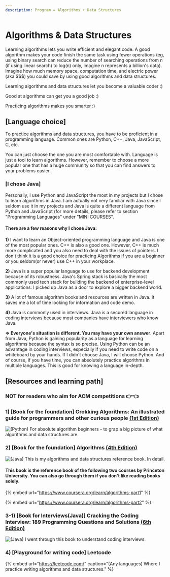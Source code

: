 ```yaml
---
description: Program = Algorithms + Data Structures
---
```


# Algorithms & Data Structures

Learning algorithms lets you write efficient and elegant code. A good algorithm makes your code finish the same task using fewer operations \(eg, using binary search can reduce the number of searching operations from n \(if using linear search\) to log\(n\) only, imagine n represents a billion's data\). Imagine how much memory space, computation time, and electric power \(aka $$$\) you could save by using good algorithms and data structures.

Learning algorithms and data structures let you become a valuable coder :\)

Good at algorithms can get you a good job :\)

Practicing algorithms makes you smarter :\)

## \[Language choice\]

To practice algorithms and data structures, you have to be proficient in a programming language. Common ones are Python, C++, Java, JavaScript, C, etc.

You can just choose the one you are most comfortable with. Language is just a tool to learn algorithms. However, remember to choose a more popular one that has a huge community so that you can find answers to your problems easier. 

### \[I chose Java\]

Personally, I use Python and JavaScript the most in my projects but I chose to learn algorithms in Java. I am actually not very familiar with Java since I seldom use it in my projects and Java is quite a different language from Python and JavaScript \(for more details, please refer to section "Programming Languages" under "MINI COURSES". 

#### There are a few reasons why I chose Java:

**1\)** I want to learn an Object-oriented programming language and Java is one of the most popular ones. C++ is also a good one. However, C++ is much more complicated and you also need to deal with the issues of pointers. I don't think it is a good choice for practicing Algorithms if you are a beginner or you seldom\(or never\) use C++ in your workplace.

**2\)** Java is a super popular language to use for backend development because of its robustness. Java's Spring stack is basically the most commonly used tech stack for building the backend of enterprise-level applications. I picked up Java as a door to explore a bigger backend world.

**3\)** A lot of famous algorithm books and resources are written in Java. It saves me a lot of time looking for information and code demo.

**4\)** Java is commonly used in interviews. Java is a secured language in coding interviews because most companies have interviewers who know Java.

**=&gt; Everyone's situation is different. You may have your own answer**. Apart from Java, Python is gaining popularity as a language for learning algorithms because the syntax is so precise. Using Python can be an advantage in coding interviews, especially if you need to write code on a whiteboard by your hands. If I didn't choose Java, I will choose Python. And of course, if you have time, you can absolutely practice algorithms in multiple languages. This is good for knowing a language in-depth.





## \[Resources and learning path\]

### NOT for readers who aim for ACM competitions 👉👈



### 1\) \[Book for the foundation\] Grokking Algorithms: An illustrated guide for programmers and other curious people [\(1st Edition\)](https://amzn.to/36He5fY)

![\(Python\) For absolute algorithm beginners - to grap a big picture of what algorithms and data structures are. ](../../.gitbook/assets/screenshot-2020-10-07-at-5.25.22-pm.png)



### 2\) \[Book for the foundation\] Algorithms [\(4th Edition\)](https://amzn.to/2SAzxL2)

![\(Java\) This is my algorithms and data structures reference book. In detail.](../../.gitbook/assets/screenshot-2020-10-07-at-4.43.36-pm.png)

#### This book is the reference book of the following two courses by Princeton University. You can also go through them if you don't like reading books solely.

{% embed url="https://www.coursera.org/learn/algorithms-part1" %}

{% embed url="https://www.coursera.org/learn/algorithms-part2" %}



### 3-1\) \[Book for Interviews\(Java\)\] Cracking the Coding Interview: 189 Programming Questions and Solutions [\(6th Edition\)](https://amzn.to/3np5apd)

![\(Java\) I went through this book to understand coding interviews.](../../.gitbook/assets/screenshot-2020-10-07-at-5.21.33-pm.png)



### 4\) \[Playground for writing code\] Leetcode 

{% embed url="https://leetcode.com/" caption="\(Any languages\) Where I practice writing algorithms and data structures." %}





